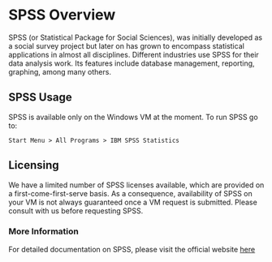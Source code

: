 # SPSS Overview

SPSS (or Statistical Package for Social Sciences), was initially developed as a social survey project but later on has grown to encompass statistical
applications in almost all disciplines. Different industries use SPSS for their data analysis work. Its features include database management, reporting,
graphing, among many others. 

## SPSS Usage

SPSS is available only on the Windows VM at the moment. To run SPSS go to:

	Start Menu > All Programs > IBM SPSS Statistics


## Licensing

We have a limited number of SPSS licenses available, which are provided on a first-come-first-serve basis. 
As a consequence, availability of SPSS on your VM is not always guaranteed once a VM request is submitted.
Please consult with us before requesting SPSS.  


### More Information

For detailed documentation on SPSS, please visit the official website [here](https://www.ibm.com/docs/en/spss-statistics)